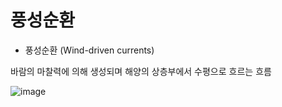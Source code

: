 # 풍성순환

- 풍성순환 (Wind-driven currents)

바람의 마찰력에 의해 생성되며 해양의 상층부에서 수평으로 흐르는 흐름

![image](https://user-images.githubusercontent.com/73323188/122669538-d6c10280-d1f8-11eb-95e4-9320c9e948f9.png)


